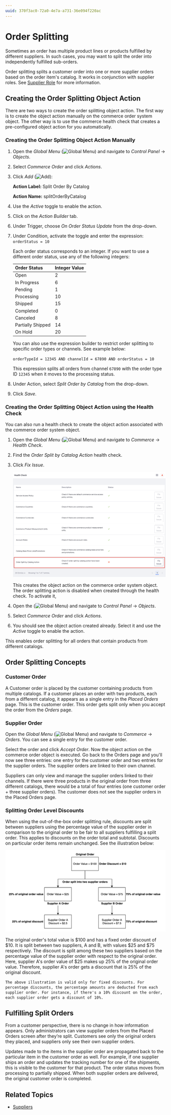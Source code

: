 ```yaml
---
uuid: 370f3ac0-72a0-4e7a-a731-36e094f220ac
---
```


# Order Splitting

Sometimes an order has multiple product lines or products fulfilled by different suppliers. In such cases, you may want to split the order into independently fulfilled sub-orders. 

Order splitting splits a customer order into one or more supplier orders based on the order item's catalog. It works in conjunction with supplier roles. See [Supplier Role](../suppliers/supplier-role.md) for more information.

## Creating the Order Splitting Object Action

There are two ways to create the order splitting object action. The first way is to create the object action manually on the commerce order system object. The other way is to use the commerce health check that creates a pre-configured object action for you automatically. 

### Creating the Order Splitting Object Action Manually

1. Open the *Global Menu* (![Global Menu](../../images/icon-applications-menu.png)) and navigate to *Control Panel* &rarr; *Objects*. 

1. Select *Commerce Order* and click *Actions*. 

1. Click *Add* (![Add](../../images/icon-add.png)):

   **Action Label:** Split Order By Catalog

   **Action Name:** splitOrderByCatalog

1. Use the *Active* toggle to enable the action. 

1. Click on the *Action Builder* tab. 

1. Under Trigger, choose *On Order Status Update* from the drop-down. 

1. Under Condition, activate the toggle and enter the expression: `orderStatus = 10`

   Each order status corresponds to an integer. If you want to use a different order status, use any of the following integers: 

   | Order Status      | Integer Value |
   | :---------------- | :------------ |
   | Open              | 2             |
   | In Progress       | 6             |
   | Pending           | 1             |
   | Processing        | 10            |
   | Shipped           | 15            |
   | Completed         | 0             |
   | Canceled          | 8             |
   | Partially Shipped | 14            |
   | On Hold           | 20            |

   You can also use the expression builder to restrict order splitting to specific order types or channels. See example below:

   `orderTypeId = 12345 AND channelId = 67890 AND orderStatus = 10`

   This expression splits all orders from channel `67890` with the order type ID `12345` when it moves to the processing status.

1. Under Action, select *Split Order by Catalog* from the drop-down.

1. Click *Save*.

### Creating the Order Splitting Object Action using the Health Check

You can also run a health check to create the object action associated with the commerce order system object. 

1. Open the *Global Menu* (![Global Menu](../../images/icon-applications-menu.png)) and navigate to *Commerce* &rarr; *Health Check*. 

1. Find the *Order Split by Catalog Action* health check. 

1. Click *Fix Issue*.

   ![Create the commerce order object action automatically using the health check.](./order-splitting/images/01.png)

   This creates the object action on the commerce order system object. The order splitting action is disabled when created through the health check. To activate it, 

1. Open the (![Global Menu](../../images/icon-applications-menu.png)) and navigate to *Control Panel* &rarr; *Objects*. 

1. Select *Commerce Order* and click *Actions*. 

1. You should see the object action created already. Select it and use the *Active* toggle to enable the action. 

This enables order splitting for all orders that contain products from different catalogs. 

## Order Splitting Concepts

### Customer Order

A Customer order is placed by the customer containing products from multiple catalogs. If a customer places an order with two products, each from a different catalog, it appears as a single entry in the *Placed Orders* page. This is the customer order. This order gets split only when you accept the order from the *Orders* page. 

### Supplier Order

Open the *Global Menu* (![Global Menu](../../images/icon-applications-menu.png)) and navigate to *Commerce* &rarr; *Orders*. You can see a single entry for the customer order. 

Select the order and click *Accept Order*. Now the object action on the commerce order object is executed. Go back to the Orders page and you'll now see three entries: one entry for the customer order and two entries for the supplier orders. The supplier orders are linked to their own channel. 

Suppliers can only view and manage the supplier orders linked to their channels. If there were three products in the original order from three different catalogs, there would be a total of four entries (one customer order + three supplier orders). The customer does not see the supplier orders in the Placed Orders page. 

### Splitting Order Level Discounts

When using the out-of-the-box order splitting rule, discounts are split between suppliers using the percentage value of the supplier order in comparison to the original order to be fair to all suppliers fulfilling a split order. This applies to discounts on the order total and subtotal. Discounts on particular order items remain unchanged. See the illustration below:

![Discount is split using the percentage value of the supplier order in comparison to the original order.](./order-splitting/images/02.png)

The original order's total value is $100 and has a fixed order discount of $10. It is split between two suppliers, A and B, with values $25 and $75 respectively. The discount is split among these two suppliers based on the percentage value of the supplier order with respect to the original order. Here, supplier A's order value of $25 makes up 25% of the original order value. Therefore, supplier A's order gets a discount that is 25% of the original discount. 

```{note}
The above illustration is valid only for fixed discounts. For percentage discounts, the percentage amounts are deducted from each supplier order. For instance, if there's a 10% discount on the order, each supplier order gets a discount of 10%. 
```

## Fulfilling Split Orders

From a customer perspective, there is no change in how information appears. Only administrators can view supplier orders from the Placed Orders screen after they’re split. Customers see only the original orders they placed, and suppliers only see their own supplier orders. 

Updates made to the items in the supplier order are propagated back to the particular item in the customer order as well. For example, if one supplier ships an order and updates the tracking number for one of the shipments, this is visible to the customer for that product. The order status moves from processing to partially shipped. When both supplier orders are delivered, the original customer order is completed.

## Related Topics

* [Suppliers](../suppliers.md)